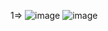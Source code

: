 1=>
![image](https://github.com/user-attachments/assets/eccc8bcc-7383-4585-b80e-a41ea8333efe)
![image](https://github.com/user-attachments/assets/96573103-a18c-4510-b565-3b219c67362d)
